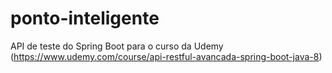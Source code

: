 # ponto-inteligente
API de teste do Spring Boot para o curso da Udemy (https://www.udemy.com/course/api-restful-avancada-spring-boot-java-8)
